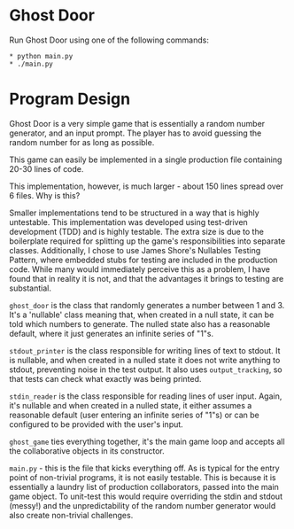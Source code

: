 # Ghost Door

Run Ghost Door using one of the following commands:

    * python main.py
    * ./main.py

# Program Design

Ghost Door is a very simple game that is essentially a random number generator, and an input prompt.
The player has to avoid guessing the random number for as long as possible.

This game can easily be implemented in a single production file containing 20-30 lines of code.

This implementation, however, is much larger - about 150 lines spread over 6 files.
Why is this?

Smaller implementations tend to be structured in a way that is highly untestable.
This implementation was developed using test-driven development (TDD) and is highly testable.
The extra size is due to the boilerplate required for splitting up the game's responsibilities
into separate classes.  Additionally, I chose to use James Shore's Nullables Testing Pattern, where
embedded stubs for testing are included in the production code. While many would immediately perceive
this as a problem, I have found that in reality it is not, and that the advantages it brings to testing
are substantial.


`ghost_door` is the class that randomly generates a number between 1 and 3.  It's a 'nullable' class meaning that, when
created in a null state, it can be told which numbers to generate.  The nulled state also has a reasonable default,
where it just generates an infinite series of "1"s.

`stdout_printer` is the class responsible for writing lines of text to stdout.  It is nullable, and when created in a
nulled state it does not write anything to stdout, preventing noise in the test output.  It also uses `output_tracking`,
so that tests can check what exactly was being printed.

`stdin_reader` is the class responsible for reading lines of user input.  Again, it's nullable and when created in a
nulled state, it either assumes a reasonable default (user entering an infinite series of "1"s) or can be configured
to be provided with the user's input.

`ghost_game` ties everything together, it's the main game loop and accepts all the collaborative objects in its constructor.

`main.py` - this is the file that kicks everything off.  As is typical for the entry point of non-trivial programs, it is
not easily testable. This is because it is essentially a laundry list of production collaborators, passed into the main
game object. To unit-test this would require overriding the stdin and stdout (messy!) and the unpredictability of the
random number generator would also create non-trivial challenges.
